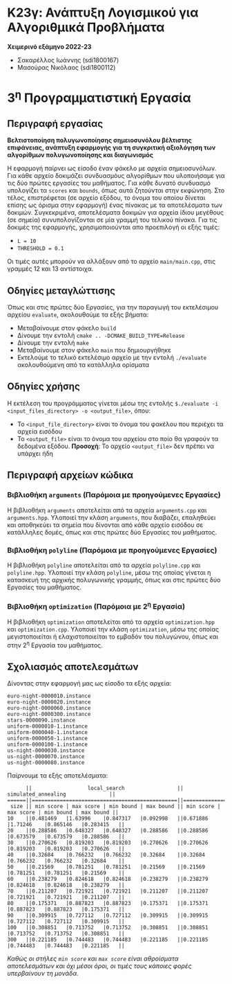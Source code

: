 # Κ23γ: Ανάπτυξη Λογισμικού για Αλγοριθμικά Προβλήματα

**Χειμερινό εξάμηνο 2022-23**
- Σακαρέλλος Ιωάννης (sdi1800167)
- Μασούρας Νικόλαος (sdi1800112)

# 3<sup>η</sup> Προγραμματιστική Εργασία

## Περιγραφή εργασίας

**Βελτιστοποίηση πολυγωνοποίησης σημειοσυνόλου βέλτιστης επιφάνειας, ανάπτυξη εφαρμογής για τη συγκριτική αξιολόγηση των αλγορίθμων πολυγωνοποίησης και διαγωνισμός**

Η εφαρμογή παίρνει ως είσοδο έναν φάκελο με αρχεία σημειοσυνόλων. Για κάθε αρχείο δοκιμάζει συνδυασμόυς αλγορίθμων που υλοποιήσαμε για τις δύο πρώτες εργασίες του μαθήματος. Για κάθε δυνατό συνδυασμό υπολογίζει τα `scores` και `bounds`, όπως αυτά ζητούνται στην εκφώνηση. Στο τέλος, επιστρέφεται (σε αρχείο εξόδου, το όνομα του οποίου δίνεται επίσης ως όρισμα στην εφαρμογή) ένας πίνακας με τα αποτελέσματα των δοκιμών. Συγκεκριμένα, αποτελέσματα δοκιμών για αρχεία ίδιου μεγέθους (σε σημεία) συνυπολογίζονται σε μία γραμμή του τελικού πίνακα. Για τις δοκιμές της εφαρμογής, χρησιμοποιούνται απο προεπιλογή οι εξής τιμές:
- `L = 10`
- `THRESHOLD = 0.1`

Οι τιμές αυτές μπορούν να αλλάξουν από το αρχείο `main/main.cpp`, στις γραμμές 12 και 13 αντίστοιχα.

## Οδηγίες μεταγλώττισης

Όπως και στις πρώτες δύο Εργασίες, για την παραγωγή του εκτελέσιμου αρχείου `evaluate`, ακολουθούμε τα εξής βήματα:
- Μεταβαίνουμε στον φάκελο `build`
- Δίνουμε την εντολή `cmake .. -DCMAKE_BUILD_TYPE=Release`
- Δίνουμε την εντολή `make`
- Μεταβαίνουμε στον φάκελο `main` που δημιουργήθηκε
- Εκτελούμε το τελικό εκτελέσιμο αρχείο με την εντολή `./evaluate` ακολουθούμενη από τα κατάλληλα ορίσματα

## Οδηγίες χρήσης

Η εκτέλεση του προγράμματος γίνεται μέσω της εντολής `$./evaluate -i <input_files_directory> -o <output_file>`, όπου:
- Το `<input_file_directory>` είναι το όνομα του φακέλου που περιέχει τα αρχεία εισόδου
- Το `<output_file>` είναι το όνομα του αρχείου στο ποίο θα γραφούν τα δεδομένα εξόδου. **Προσοχή**: Το αρχείο `<output_file>` δεν πρέπει να υπάρχει ήδη

## Περιγραφή αρχείων κώδικα

### Βιβλιοθήκη `arguments` (Παρόμοια με προηγούμενες Εργασίες)

Η βιβλιοθήκη `arguments` αποτελείται από τα αρχεία `arguments.cpp` και `arguments.hpp`. Υλοποιεί την κλάση `arguments`, που διαβάζει, επαληθεύει και αποθηκεύει τα σημεία που δίνονται από κάθε αρχείο εισόδου σε κατάλληλες δομές, όπως και στις πρώτες δύο Εργασίες του μαθήματος.

### Βιβλιοθήκη `polyline` (Παρόμοια με προηγούμενες Εργασίες)

Η βιβλιοθήκη `polyline` αποτελείται από τα αρχεία `polyline.cpp` και `polyline.hpp`. Υλοποιεί την κλάση `polyline`, μέσω της οποίας γίνεται η κατασκευή της αρχικής πολυγωνικής γραμμής, όπως και στις πρώτες δύο Εργασίες του μαθήματος.

### Βιβλιοθήκη `optimization` (Παρόμοια με 2<sup>η</sup> Εργασία)

Η βιβλιοθήκη `optimization` αποτελείται από τα αρχεία `optimization.hpp` και `optimization.cpp`. Υλοποιεί την κλάση `optimization`, μέσω της οποίας μεγιστοποιείται ή ελαχιστοποιείται το εμβαδόν του πολυγώνου, όπως και στην 2<sup>η</sup> Εργασία του μαθήματος.

## Σχολιασμός αποτελεσμάτων

Δίνοντας στην εφαρμογή μας ως είσοδο τα εξής αρχεία:

    euro-night-0000010.instance
    euro-night-0000020.instance
    euro-night-0000060.instance
    euro-night-0000300.instance
    stars-0000090.instance
    uniform-0000010-1.instance
    uniform-0000040-1.instance
    uniform-0000050-1.instance
    uniform-0000100-1.instance
    us-night-0000030.instance
    us-night-0000070.instance
    us-night-0000080.instance

Παίρνουμε τα εξής αποτελέσματα:

          ||                  local_search                 ||              simulated_annealing              ||
    ======||===============================================||===============================================||
     size || min score | max score | min bound | max bound || min score | max score | min bound | max bound ||
    10    ||0.481469   |1.63996    |0.847317   |0.092998   ||0.671886   |1.71246    |0.865146   |0.283415   ||
    20    ||0.288586   |0.648327   |0.648327   |0.288586   ||0.288586   |0.673579   |0.673579   |0.288586   ||
    30    ||0.270626   |0.819203   |0.819203   |0.270626   ||0.270626   |0.819203   |0.819203   |0.270626   ||
    40    ||0.32684    |0.766232   |0.766232   |0.32684    ||0.32684    |0.766232   |0.766232   |0.32684    ||
    50    ||0.21569    |0.781251   |0.781251   |0.21569    ||0.21569    |0.781251   |0.781251   |0.21569    ||
    60    ||0.238279   |0.824618   |0.824618   |0.238279   ||0.238279   |0.824618   |0.824618   |0.238279   ||
    70    ||0.211207   |0.721921   |0.721921   |0.211207   ||0.211207   |0.721921   |0.721921   |0.211207   ||
    80    ||0.175371   |0.887823   |0.887823   |0.175371   ||0.175371   |0.887823   |0.887823   |0.175371   ||
    90    ||0.309915   |0.727112   |0.727112   |0.309915   ||0.309915   |0.727112   |0.727112   |0.309915   ||
    100   ||0.308851   |0.713752   |0.713752   |0.308851   ||0.308851   |0.713752   |0.713752   |0.308851   ||
    300   ||0.221185   |0.744483   |0.744483   |0.221185   ||0.221185   |0.744483   |0.744483   |0.221185   ||

*Καθώς οι στήλες `min score` και `max score` είναι αθροίσματα αποτελεσμάτων και όχι μέσοι όροι, οι τιμές τους κάποιες φορές υπερβαίνουν τη μονάδα.*